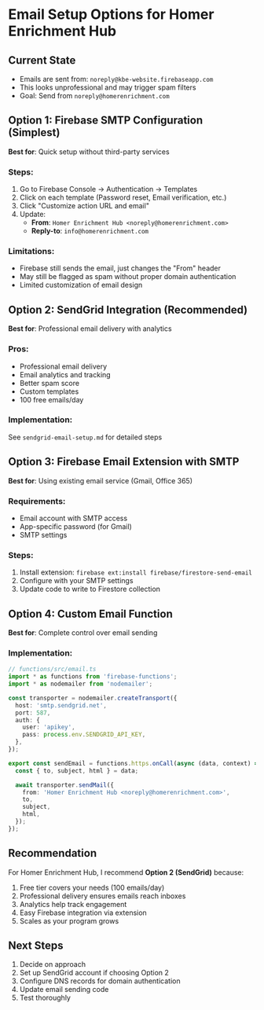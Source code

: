 # Email Setup Options for Homer Enrichment Hub

## Current State

- Emails are sent from: `noreply@kbe-website.firebaseapp.com`
- This looks unprofessional and may trigger spam filters
- Goal: Send from `noreply@homerenrichment.com`

## Option 1: Firebase SMTP Configuration (Simplest)

**Best for**: Quick setup without third-party services

### Steps:

1. Go to Firebase Console → Authentication → Templates
2. Click on each template (Password reset, Email verification, etc.)
3. Click "Customize action URL and email"
4. Update:
   - **From**: `Homer Enrichment Hub <noreply@homerenrichment.com>`
   - **Reply-to**: `info@homerenrichment.com`

### Limitations:

- Firebase still sends the email, just changes the "From" header
- May still be flagged as spam without proper domain authentication
- Limited customization of email design

## Option 2: SendGrid Integration (Recommended)

**Best for**: Professional email delivery with analytics

### Pros:

- Professional email delivery
- Email analytics and tracking
- Better spam score
- Custom templates
- 100 free emails/day

### Implementation:

See `sendgrid-email-setup.md` for detailed steps

## Option 3: Firebase Email Extension with SMTP

**Best for**: Using existing email service (Gmail, Office 365)

### Requirements:

- Email account with SMTP access
- App-specific password (for Gmail)
- SMTP settings

### Steps:

1. Install extension: `firebase ext:install firebase/firestore-send-email`
2. Configure with your SMTP settings
3. Update code to write to Firestore collection

## Option 4: Custom Email Function

**Best for**: Complete control over email sending

### Implementation:

```typescript
// functions/src/email.ts
import * as functions from 'firebase-functions';
import * as nodemailer from 'nodemailer';

const transporter = nodemailer.createTransport({
  host: 'smtp.sendgrid.net',
  port: 587,
  auth: {
    user: 'apikey',
    pass: process.env.SENDGRID_API_KEY,
  },
});

export const sendEmail = functions.https.onCall(async (data, context) => {
  const { to, subject, html } = data;

  await transporter.sendMail({
    from: 'Homer Enrichment Hub <noreply@homerenrichment.com>',
    to,
    subject,
    html,
  });
});
```

## Recommendation

For Homer Enrichment Hub, I recommend **Option 2 (SendGrid)** because:

1. Free tier covers your needs (100 emails/day)
2. Professional delivery ensures emails reach inboxes
3. Analytics help track engagement
4. Easy Firebase integration via extension
5. Scales as your program grows

## Next Steps

1. Decide on approach
2. Set up SendGrid account if choosing Option 2
3. Configure DNS records for domain authentication
4. Update email sending code
5. Test thoroughly
